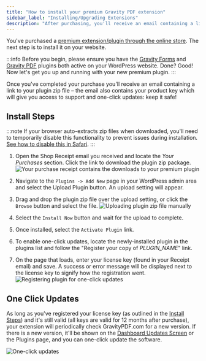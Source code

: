 ```yaml
---
title: "How to install your premium Gravity PDF extension"
sidebar_label: "Installing/Upgrading Extensions"
description: "After purchasing, you'll receive an email containing a link to your plugin zip file and your product key which is used for support and one-click updates."
---
```


You've purchased a [premium extension/plugin through the online store](https://gravitypdf.com/store/#extensions). The next step is to install it on your website.

:::info 
Before you begin, please ensure you have the <a href="https://rocketgenius.pxf.io/c/1211356/445235/7938" rel="sponsored">Gravity Forms</a> and [Gravity PDF](../users/five-minute-install.md) plugins both active on your WordPress website. Done? Good! Now let's get you up and running with your new premium plugin.
:::

Once you've completed your purchase you'll receive an email containing a link to your plugin zip file – the email also contains your product key which will give you access to support and one-click updates: keep it safe!

## Install Steps 

:::note
If your browser auto-extracts zip files when downloaded, you'll need to temporarily disable this functionality to prevent issues during installation. [See how to disable this in Safari](http://apple.stackexchange.com/a/963).
:::

1.  Open the Shop Receipt email you received and locate the *Your Purchases* section. Click the link to download the plugin zip package.
    ![Your purchase receipt contains the downloads to your premium plugin](https://resources.gravitypdf.com/uploads/2017/06/receipt.png)

2.  Navigate to the `Plugins -> Add New` page in your WordPress admin area and select the Upload Plugin button. An upload setting will appear.

3.  Drag and drop the plugin zip file over the upload setting, or click the `Browse` button and select the file.
    ![Uploading plugin zip file manually](https://resources.gravitypdf.com/uploads/2021/04/Manual-Plugin-Installation.png)

4.  Select the `Install Now` button and wait for the upload to complete.

5.  Once installed, select the `Activate Plugin` link.

6.  To enable one-click updates, locate the newly-installed plugin in the plugins list and follow the "Register your copy of *PLUGIN\_NAME*" link.

7.  On the page that loads, enter your license key (found in your Receipt email) and save. A success or error message will be displayed next to the license key to signify how the registration went.
    ![Registering plugin for one-click updates](https://resources.gravitypdf.com/uploads/2021/04/v6-Plugin-License.png)

## One Click Updates 

As long as you've registered your license key (as outlined in the [Install Steps](#install-steps)) and it's still valid (all keys are valid for 12 months after purchase), your extension will periodically check GravityPDF.com for a new version. If there is a new version, it'll be shown on the [Dashboard Updates Screen](https://wordpress.org/support/article/dashboard-updates-screen/) or the Plugins page, and you can one-click update the software.

![One-click updates](https://resources.gravitypdf.com/uploads/2021/04/Core-Booster-Update-1.3.6.png)
